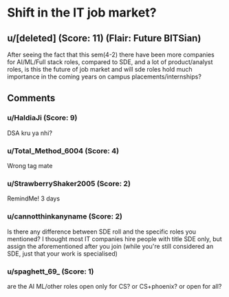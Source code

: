 # Shift in the IT job market?
## u/[deleted] (Score: 11) (Flair: Future BITSian)
After seeing the fact that this sem(4-2) there have been more companies for AI/ML/Full stack roles, compared to SDE, and a lot of product/analyst roles, is this the future of job market and will sde roles hold much importance in the coming years on campus placements/internships?


## Comments

### u/HaldiaJi (Score: 9)
DSA kru ya nhi?


### u/Total_Method_6004 (Score: 4)
Wrong tag mate


### u/StrawberryShaker2005 (Score: 2)
RemindMe! 3 days


### u/cannotthinkanyname (Score: 2)
Is there any difference between SDE roll and the specific roles you mentioned? I thought most IT companies hire people with title SDE only, but assign the aforementioned after you join (while you're still considered an SDE, just that your work is specialised)


### u/spaghett_69_ (Score: 1)
are the AI ML/other roles open only for CS? or CS+phoenix? or open for all?





